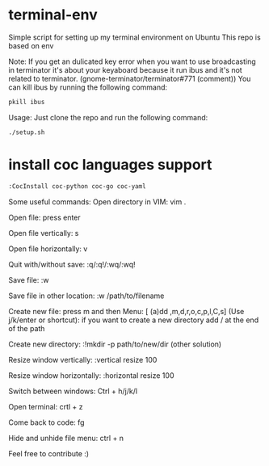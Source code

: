 # terminal-env

Simple script for setting up my terminal environment on Ubuntu
This repo is based on env

Note: If you get an dulicated key error when you want to use broadcasting in terminator it's about your keyaboard because it run ibus and it's not related to terminator. (gnome-terminator/terminator#771 (comment)) You can kill ibus by running the following command:
```bash
pkill ibus
```
Usage:
Just clone the repo and run the following command:
```bash
./setup.sh
```
# install coc languages support
```bash
:CocInstall coc-python coc-go coc-yaml
```
Some useful commands:
Open directory in VIM: vim .

Open file: press enter

Open file vertically: s

Open file horizontally: v

Quit with/without save: :q/:q!/:wq/:wq!

Save file: :w

Save file in other location: :w /path/to/filename

Create new file: press m and then Menu: [ (a)dd ,m,d,r,o,c,p,l,C,s] (Use j/k/enter or shortcut): if you want to create a new directory add / at the end of the path

Create new directory: :!mkdir -p path/to/new/dir (other solution)

Resize window vertically: :vertical resize 100

Resize window horizontally: :horizontal resize 100

Switch between windows: Ctrl + h/j/k/l

Open terminal: crtl + z

Come back to code: fg

Hide and unhide file menu: ctrl + n

Feel free to contribute :)
